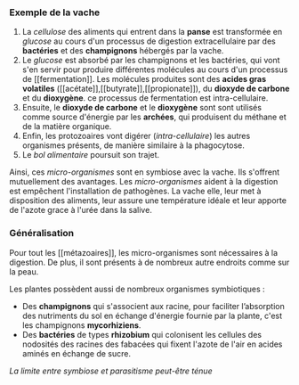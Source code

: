### Exemple de la vache

1. La *cellulose* des aliments qui entrent dans la **panse** est transformée en *glucose* au cours d'un processus de digestion extracellulaire par des **bactéries** et des **champignons** hébergés par la vache. 
2. Le *glucose* est absorbé par les champignons et les bactéries, qui vont s'en servir pour produire différentes molécules au cours d'un processus de [[fermentation]]. Les molécules produites sont des **acides gras volatiles** ([[acétate]],[[butyrate]],[[propionate]]), du **dioxyde de carbone** et du **dioxygène**. ce processus de fermentation est intra-cellulaire.
4. Ensuite, le **dioxyde de carbone** et le **dioxygène** sont sont utilisés comme source d'énergie par les **archées**, qui produisent du méthane et de la matière organique.
5. Enfin, les protozoaires vont digérer (*intra-cellulaire*) les autres organismes présents, de manière similaire à la phagocytose.
6. Le *bol alimentaire* poursuit son trajet.

Ainsi, ces *micro-organismes* sont en symbiose avec la vache. Ils s'offrent mutuellement des avantages. Les *micro-organismes* aident à la digestion est empêchent l'installation de pathogènes. La vache elle, leur met à disposition des aliments, leur assure une température idéale et leur apporte de l'azote grace à l'urée dans la salive.

### Généralisation

Pour tout les [[métazoaires]], les micro-organismes sont nécessaires à la digestion. De plus, il sont présents à de nombreux autre endroits comme sur la peau.

Les plantes possèdent aussi de nombreux organismes symbiotiques : 
 - Des **champignons** qui s'associent aux racine, pour faciliter l’absorption des nutriments du sol en échange d'énergie fournie par la plante, c'est les champignons **mycorhiziens**.
 - Des **bactéries** de types **rhizobium** qui colonisent les cellules des nodosités des racines des fabacées qui fixent l'azote de l'air en acides aminés en échange de sucre.

*La limite entre symbiose et parasitisme peut-être ténue*
